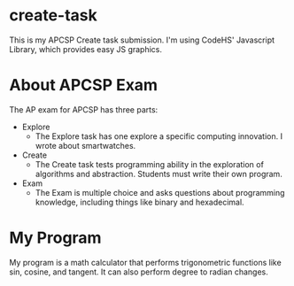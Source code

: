 # create-task
This is my APCSP Create task submission.
I'm using CodeHS' Javascript Library, which provides easy JS graphics.
# About APCSP Exam
The AP exam for APCSP has three parts:
* Explore
  * The Explore task has one explore a specific computing innovation. I wrote about smartwatches.
* Create
  * The Create task tests programming ability in the exploration of algorithms and abstraction. Students must write their own program.
* Exam
  * The Exam is multiple choice and asks questions about programming knowledge, including things like binary and hexadecimal.
# My Program
My program is a math calculator that performs trigonometric functions like sin, cosine, and tangent. It can also perform degree to radian changes.
